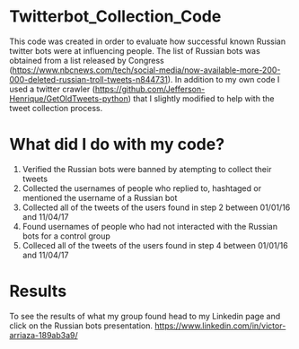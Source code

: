# Twitterbot_Collection_Code
This code was created in order to evaluate how successful known Russian twitter bots were at influencing people. The list of Russian bots was obtained from a list released by Congress (https://www.nbcnews.com/tech/social-media/now-available-more-200-000-deleted-russian-troll-tweets-n844731). In addition to my own code I used a twitter crawler (https://github.com/Jefferson-Henrique/GetOldTweets-python) that I slightly modified to help with the tweet collection process.

# What did I do with my code?
1) Verified the Russian bots were banned by atempting to collect their tweets
2) Collected the usernames of people who replied to, hashtaged or mentioned the username of a Russian bot
3) Collected all of the tweets of the users found in step 2 between 01/01/16 and 11/04/17
4) Found usernames of people who had not interacted with the Russian bots for a control group 
5) Colleced all of the tweets of the users found in step 4 between 01/01/16 and 11/04/17

# Results
To see the results of what my group found head to my Linkedin page and click on the Russian bots presentation.
https://www.linkedin.com/in/victor-arriaza-189ab3a9/

